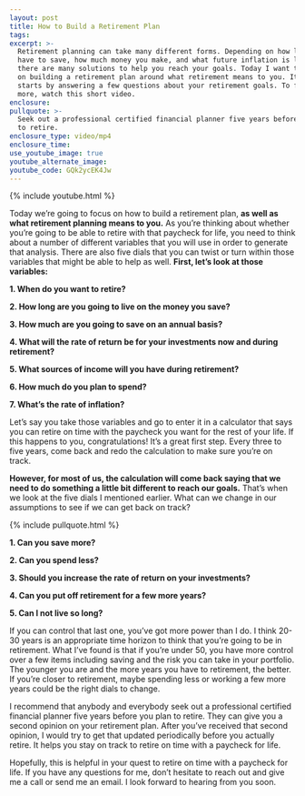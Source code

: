 ```yaml
---
layout: post
title: How to Build a Retirement Plan
tags:
excerpt: >-
  Retirement planning can take many different forms. Depending on how long you
  have to save, how much money you make, and what future inflation is like,
  there are many solutions to help you reach your goals. Today I want to focus
  on building a retirement plan around what retirement means to you. It all
  starts by answering a few questions about your retirement goals. To find out
  more, watch this short video.
enclosure:
pullquote: >-
  Seek out a professional certified financial planner five years before you plan
  to retire.
enclosure_type: video/mp4
enclosure_time:
use_youtube_image: true
youtube_alternate_image:
youtube_code: GQk2ycEK4Jw
---
```


{% include youtube.html %}

Today we’re going to focus on how to build a retirement plan, **as well as what retirement planning means to you.** As you’re thinking about whether you’re going to be able to retire with that paycheck for life, you need to think about a number of different variables that you will use in order to generate that analysis. There are also five dials that you can twist or turn within those variables that might be able to help as well. **First, let’s look at those variables:**

**1. When do you want to retire?**

**2. How long are you going to live on the money you save?**

**3. How much are you going to save on an annual basis?**

**4. What will the rate of return be for your investments now and during retirement?**

**5. What sources of income will you have during retirement?**

**6. How much do you plan to spend?**

**7. What’s the rate of inflation?**

Let’s say you take those variables and go to enter it in a calculator that says you can retire on time with the paycheck you want for the rest of your life. If this happens to you, congratulations! It’s a great first step. Every three to five years, come back and redo the calculation to make sure you’re on track.

**However, for most of us, the calculation will come back saying that we need to do something a little bit different to reach our goals.** That’s when we look at the five dials I mentioned earlier. What can we change in our assumptions to see if we can get back on track?

{% include pullquote.html %}

**1. Can you save more?**

**2. Can you spend less?**

**3. Should you increase the rate of return on your investments?**

**4. Can you put off retirement for a few more years?**

**5. Can I not live so long?**

If you can control that last one, you’ve got more power than I do. I think 20-30 years is an appropriate time horizon to think that you’re going to be in retirement. What I’ve found is that if you’re under 50, you have more control over a few items including saving and the risk you can take in your portfolio. The younger you are and the more years you have to retirement, the better. If you’re closer to retirement, maybe spending less or working a few more years could be the right dials to change.

I recommend that anybody and everybody seek out a professional certified financial planner five years before you plan to retire. They can give you a second opinion on your retirement plan. After you’ve received that second opinion, I would try to get that updated periodically before you actually retire. It helps you stay on track to retire on time with a paycheck for life.

Hopefully, this is helpful in your quest to retire on time with a paycheck for life. If you have any questions for me, don’t hesitate to reach out and give me a call or send me an email. I look forward to hearing from you soon.